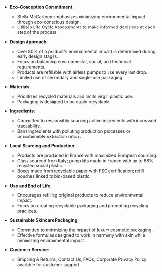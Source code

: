 - **Eco-Conception Commitment**:
  - Stella McCartney emphasizes minimizing environmental impact through eco-conscious design.
  - Utilizes Life Cycle Assessments to make informed decisions at each step of the process.

- **Design Approach**:
  - Over 80% of a product's environmental impact is determined during early design stages.
  - Focus on balancing environmental, social, and technical requirements.
  - Products are refillable with airless pumps to use every last drop.
  - Limited use of secondary and single-use packaging.

- **Materials**:
  - Prioritizes recycled materials and limits virgin plastic use.
  - Packaging is designed to be easily recyclable.

- **Ingredients**:
  - Committed to responsibly sourcing active ingredients with increased traceability.
  - Bans ingredients with polluting production processes or unsustainable extraction ratios.

- **Local Sourcing and Production**:
  - Products are produced in France with maximized European sourcing.
  - Glass sourced from Italy; pump kits made in France with up to 88% recycled social plastic.
  - Boxes made from recyclable paper with FSC certification; refill pouches linked to bio-based plastic.

- **Use and End of Life**:
  - Encourages refilling original products to reduce environmental impact.
  - Focus on creating recyclable packaging and promoting recycling practices.

- **Sustainable Skincare Packaging**:
  - Committed to minimizing the impact of luxury cosmetic packaging.
  - Effective formulas designed to work in harmony with skin while minimizing environmental impact.

- **Customer Service**:
  - Shipping & Returns, Contact Us, FAQs, Corporate Privacy Policy available for customer support.